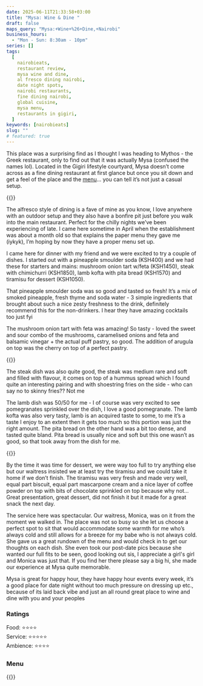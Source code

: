 ```yaml
---
date: 2025-06-11T21:33:58+03:00
title: "Mysa: Wine & Dine "
draft: false
maps_query: "Mysa:+Wine+%26+Dine,+Nairobi"
business_hours:
  - "Mon - Sun: 8:30am - 10pm"
series: []
tags:
  [
    nairobieats,
    restaurant review,
    mysa wine and dine,
    al fresco dining nairobi,
    date night spots,
    nairobi restaurants,
    fine dining nairobi,
    global cuisine,
    mysa menu,
    restaurants in gigiri,
  ]
keywords: [nairobieats]
slug: ""
# featured: true
---
```


This place was a surprising find as I thought I was heading to Mythos - the Greek restaurant, only to find out that it was actually Mysa (confused the names lol). Located in the Gigiri lifestyle courtyard, Mysa doesn’t come across as a fine dining restaurant at first glance but once you sit down and get a feel of the place and the [menu](#menu)… you can tell it’s not just a casual setup.

{{<image-gallery key="mysa" titles="mysa-01 mysa-02 mysa-03">}}

The alfresco style of dining is a fave of mine as you know, I love anywhere with an outdoor setup and they also have a bonfire pit just before you walk into the main restaurant. Perfect for the chilly nights we’ve been experiencing of late. I came here sometime in April when the establishment was about a month old so that explains the paper menu they gave me (iykyk), I’m hoping by now they have a proper menu set up.

I came here for dinner with my friend and we were excited to try a couple of dishes. I started out with a pineapple smoulder soda (KSH400) and we had these for starters and mains: mushroom onion tart w/feta (KSH1450), steak with chimichurri (KSH1850), lamb kofta with pita bread (KSH1570) and tiramisu for dessert (KSH1050).

That pineapple smoulder soda was so good and tasted so fresh! It’s a mix of smoked pineapple, fresh thyme and soda water - 3 simple ingredients that brought about such a nice zesty freshness to the drink, definitely recommend this for the non-drinkers. I hear they have amazing cocktails too just fyi

The mushroom onion tart with feta was amazing! So tasty - loved the sweet and sour combo of the mushrooms, caramelised onions and feta and balsamic vinegar + the actual puff pastry, so good. The addition of arugula on top was the cherry on top of a perfect pastry.

{{<image-gallery key="mysa" titles="mysa-04 mysa-05 mysa-06">}}

The steak dish was also quite good, the steak was medium rare and soft and filled with flavour, it comes on top of a hummus spread which I found quite an interesting pairing and with shoestring fries on the side - who can say no to skinny fries?? Not me

The lamb dish was 50/50 for me - I of course was very excited to see pomegranates sprinkled over the dish, I love a good pomegranate. The lamb kofta was also very tasty, lamb is an acquired taste to some, to me it’s a taste I enjoy to an extent then it gets too much so this portion was just the right amount. The pita bread on the other hand was a bit too dense, and tasted quite bland. Pita bread is usually nice and soft but this one wasn’t as good, so that took away from the dish for me.

{{<image-gallery key="mysa" titles="mysa-07 mysa-08 mysa-09 mysa-10">}}

By the time it was time for dessert, we were way too full to try anything else but our waitress insisted we at least try the tiramisu and we could take it home if we don’t finish. The tiramisu was very fresh and made very well, equal part biscuit, equal part mascarpone cream and a nice layer of coffee powder on top with bits of chocolate sprinkled on top because why not… Great presentation, great dessert, did not finish it but it made for a great snack the next day.

The service here was spectacular. Our waitress, Monica, was on it from the moment we walked in. The place was not so busy so she let us choose a perfect spot to sit that would accommodate some warmth for me who’s always cold and still allows for a breeze for my babe who is not always cold. She gave us a great rundown of the menu and would check in to get our thoughts on each dish. She even took our post-date pics because she wanted our full fits to be seen, good looking out sis, I appreciate a girl's girl and Monica was just that. If you find her there please say a big hi, she made our experience at Mysa quite memorable.

Mysa is great for happy hour, they have happy hour events every week, it’s a good place for date night without too much pressure on dressing up etc., because of its laid back vibe and just an all round great place to wine and dine with you and your peoples

### Ratings

Food: ⭐️⭐️⭐️⭐️<br>
Service: ⭐️️⭐️⭐️⭐️⭐️<br>
Ambience: ⭐⭐️⭐️⭐️<br>

### Menu

{{<remote-image-gallery key="mysa-menu">}}
